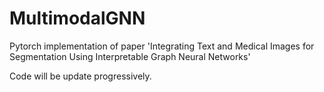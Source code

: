 # MultimodalGNN
Pytorch implementation of paper 'Integrating Text and Medical Images for Segmentation Using Interpretable Graph Neural Networks'

Code will be update progressively.
